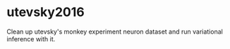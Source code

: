 # utevsky2016

Clean up utevsky's monkey experiment neuron dataset and run variational inference with it. 
